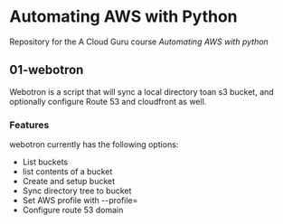 # Automating AWS with Python

Repository for the A Cloud Guru course *Automating AWS with python*

## 01-webotron

Webotron is a script that will sync a local directory toan s3 bucket, and optionally configure Route 53 and cloudfront as well.

### Features

webotron currently has the following options:

- List buckets
- list contents of a bucket
- Create and setup bucket
- Sync directory tree to bucket
- Set AWS profile with --profile=<profileName>
- Configure route 53 domain